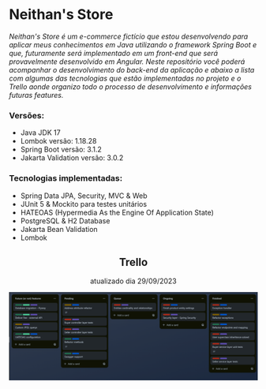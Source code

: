 # Neithan's Store


<p><i>Neithan's Store é um e-commerce fictício que estou desenvolvendo para aplicar meus conhecimentos em Java utilizando o framework Spring Boot e que, futuramente será implementado em um front-end que será provavelmente desenvolvido em Angular. Neste repositório você poderá acompanhar o desenvolvimento do back-end da aplicação e abaixo a lista com algumas das tecnologias que estão implementadas no projeto e o Trello aonde organizo todo o processo de desenvolvimento e informações futuras features.</i></p>

### Versões:
- Java JDK 17
- Lombok versão: 1.18.28
- Spring Boot versão: 3.1.2
- Jakarta Validation versão: 3.0.2

### Tecnologias implementadas:
- Spring Data JPA, Security, MVC & Web
- JUnit 5 & Mockito para testes unitários
- HATEOAS (Hypermedia As the Engine Of Application State)
- PostgreSQL & H2 Database
- Jakarta Bean Validation
- Lombok

<h2 align="center">Trello</h2>
<p align="center">atualizado dia 29/09/2023</p>
<p align="center">
  <img src="./assets/images/trello.png">
</p>
